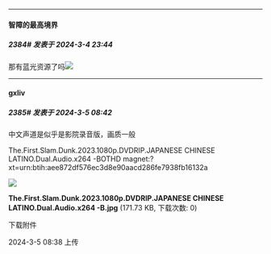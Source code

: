 ﻿
*****

####  智障的最高境界  
##### 2384#       发表于 2024-3-4 23:44

那有蓝光资源了吗<img src="https://static.saraba1st.com/image/smiley/face2017/025.png" referrerpolicy="no-referrer">


*****

####  gxliv  
##### 2385#       发表于 2024-3-5 08:42

中文声道是似乎是影院录音版，画质一般

The.First.Slam.Dunk.2023.1080p.DVDRIP.JAPANESE CHINESE LATINO.Dual.Audio.x264 -BOTHD
magnet:?xt=urn:btih:aee872df576ec3d8e90aacd286fe7938fb16132a

<img src="https://img.saraba1st.com/forum/202403/05/083828zovyiibxiy6o6z1c.jpg" referrerpolicy="no-referrer">

<strong>The.First.Slam.Dunk.2023.1080p.DVDRIP.JAPANESE CHINESE LATINO.Dual.Audio.x264 -B.jpg</strong> (171.73 KB, 下载次数: 0)

下载附件

2024-3-5 08:38 上传

